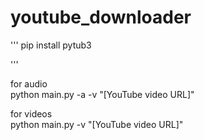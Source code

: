 # youtube_downloader  

'''
pip install pytub3  

'''


for audio  
 python main.py -a -v "[YouTube video URL]"

for videos  
python main.py -v "[YouTube video URL]"
